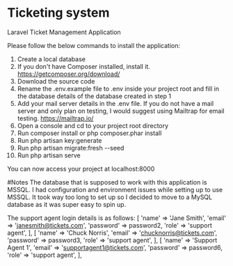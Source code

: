 # Ticketing system
Laravel Ticket Management Application

Please follow the below commands to install the application:

1. Create a local database
2. If you don't have Composer installed, install it. https://getcomposer.org/download/
3. Download the source code
4. Rename the .env.example file to .env inside your project root and fill in the database details of the database created in step 1
5. Add your mail server details in the .env file. If you do not have a mail server and only plan on testing, I would suggest using Mailtrap for email testing. https://mailtrap.io/
6. Open a console and cd to your project root directory
7. Run composer install or php composer.phar install
8. Run php artisan key:generate
9. Run php artisan migrate:fresh --seed
10. Run php artisan serve

You can now access your project at localhost:8000

#Notes
The database that is supposed to work with this application is MSSQL. I had configuration and environment issues while setting up to use MSSQL. It took way too long to set up so I decided to move to a MySQL database as it was super easy to spin up.

The support agent login details is as follows:
[
    'name' => 'Jane Smith',
    'email' => 'janesmith@tickets.com',
    'password' => password2,
    'role' => 'support agent',
],
[
    'name' => 'Chuck Norris',
    'email' => 'chucknorris@tickets.com',
    'password' => password3,
    'role' => 'support agent',
],
[
    'name' => 'Support Agent 1',
    'email' => 'supportagent1@tickets.com',
    'password' => password6,
    'role' => 'support agent',
],

